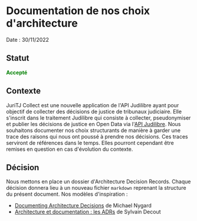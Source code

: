 # Documentation de nos choix d'architecture

Date : 30/11/2022

## Statut

**<span style="color:green">Accepté</span>**

## Contexte

JuriTJ Collect est une nouvelle application de l'API Judilibre ayant pour objectif de collecter des décisions de justice de tribunaux judiciaire. Elle s'inscrit dans le traitement Judilibre qui consiste à collecter, pseudonymiser et publier les décisions de justice en Open Data via l'[API Judilibre](https://api.gouv.fr/les-api/api-judilibre). 
Nous souhaitons documenter nos choix structurants de manière à garder une trace des raisons qui nous ont poussé à prendre nos décisions. 
Ces traces serviront de références dans le temps. 
Elles pourront cependant être remises en question en cas d'évolution du contexte. 

## Décision

Nous mettons en place un dossier d'Architecture Decision Records. Chaque décision donnera lieu à un nouveau fichier `markdown` reprenant la structure du présent document. 
Nos modèles d'inspiration : 
- [Documenting Architecture Decisions](https://cognitect.com/blog/2011/11/15/documenting-architecture-decisions) de Michael Nygard
- [Architecture et documentation : les ADRs](https://blog.engineering.publicissapient.fr/2019/03/05/architecture-et-documentation-les-adrs/) de Sylvain Decout